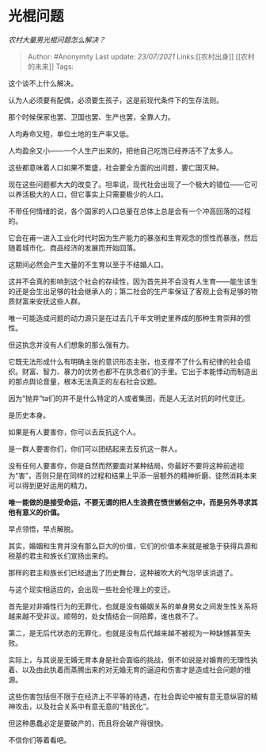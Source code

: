 # 光棍问题
*农村大量男光棍问题怎么解决？*

> Author: #Anonymity
> Last update: *23/07/2021* 
> Links:[[农村出身]]  [[农村的未来]]
> Tags:   

这个谈不上什么解决。

认为人必须要有配偶，必须要生孩子，这是前现代条件下的生存法则。

那个时候保家也罢、卫国也罢、生产也罢，全靠人力。

人均寿命又短，单位土地的生产率又低。

人均盈余又小——一个人生产出来的，把他自己吃饱已经养活不了太多人。

这些都意味着人口如果不繁盛，社会要全方面的出问题，要亡国灭种。

现在这些问题都大大的改变了。坦率说，现代社会出现了一个极大的错位——它可以养活极大的人口，但它事实上只需要极少的人口。

不带任何情绪的说，各个国家的人口总量在总体上总是会有一个冲高回落的过程的。

它会在甫一进入工业化时代时因为生产能力的暴涨和生育观念的惯性而暴涨，然后随着城市化、商品经济的发展而开始回落。

这期间必然会产生大量的不生育以至于不结婚人口。

这并不会真的影响到这个社会的存续性，因为首先并不会没有人生育——能生该生的还是会生出足够的社会继承人的；第二社会的生产率保证了客观上会有足够的物质财富来安抚这些人群。

唯一可能造成问题的动力源只是在过去几千年文明史里养成的那种生育崇拜的惯性。

但这执念并没有人们想象的那么强有力。

它既无法形成什么有明确主张的意识形态主张，也支撑不了什么有纪律的社会组织。财富、智力、暴力的优势也都不在执念者们的手里。它出于本能悸动而制造出的那点舆论音量，根本无法真正的左右社会议题。

因为“抛弃”ta们的并不是什么特定的人或者集团，而是人无法对抗的时代变迁。

是历史本身。

如果是有人要害你，你可以去反抗这个人。

是一群人要害你们，你们可以团结起来去反抗这一群人。

没有任何人要害你，你是自然而然要面对某种结局，你最好不要将这种前途视为“害”，否则只是在同样的过程和结果上平添一层额外的精神折磨、徒然消耗本来可以得到更好运用的精力。

**唯一能做的是接受命运，不要无谓的把人生浪费在愤世嫉俗之中，而是另外寻求其他有意义的价值。**

早点领悟，早点解脱。

其实，婚姻和生育并没有那么巨大的价值，它们的价值本来就是被急于获得兵源和税基的君主和族长们宣扬出来的。

那样的君主和族长们已经退出了历史舞台，这种被吹大的气泡早该消退了。

与这个现实相适应的，会出现一些社会伦理上的变迁。

首先是对非婚性行为的无罪化，也就是没有婚姻关系的单身男女之间发生性关系将越来越不受非议。顺带的，处女情结会一同陪葬，谁也救不了。

第二，是无后代状态的无罪化，也就是没有后代越来越不被视为一种缺憾甚至失败。

实际上，与其说是无婚无育本身是社会面临的挑战，倒不如说是对婚育的无理性执着、以及由此执着而蒸腾出来的对无婚无育的逼迫和伤害才是造成社会问题的根源。

这些伤害包括但不限于在经济上不平等的待遇，在社会舆论中被有意无意纵容的精神攻击，以及社会关系中有意无意的“贱民化”。

但这种愚蠢必定是要破产的，而且将会破产得很快。

不信你们等着看吧。



